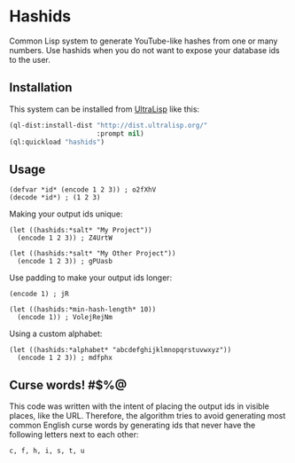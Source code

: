 # Hashids

Common Lisp system to generate YouTube-like hashes from one or many numbers. 
Use hashids when you do not want to expose your database ids to the user.

## Installation

This system can be installed from [UltraLisp](https://ultralisp.org/) like this:

```lisp
(ql-dist:install-dist "http://dist.ultralisp.org/"
                      :prompt nil)
(ql:quickload "hashids")
```

## Usage

```common-lisp
(defvar *id* (encode 1 2 3)) ; o2fXhV
(decode *id*) ; (1 2 3)
```

Making your output ids unique:

```common-lisp
(let ((hashids:*salt* "My Project"))
  (encode 1 2 3)) ; Z4UrtW

(let ((hashids:*salt* "My Other Project"))
  (encode 1 2 3)) ; gPUasb
```

Use padding to make your output ids longer:

```common-lisp
(encode 1) ; jR

(let ((hashids:*min-hash-length* 10))
  (encode 1)) ; VolejRejNm
```

Using a custom alphabet:

```common-lisp
(let ((hashids:*alphabet* "abcdefghijklmnopqrstuvwxyz"))
  (encode 1 2 3)) ; mdfphx
```

## Curse words! #$%@

This code was written with the intent of placing the output ids in visible places, like the URL. Therefore, the algorithm tries to avoid generating most common English curse words by generating ids that never have the following letters next to each other:

```
c, f, h, i, s, t, u
```
